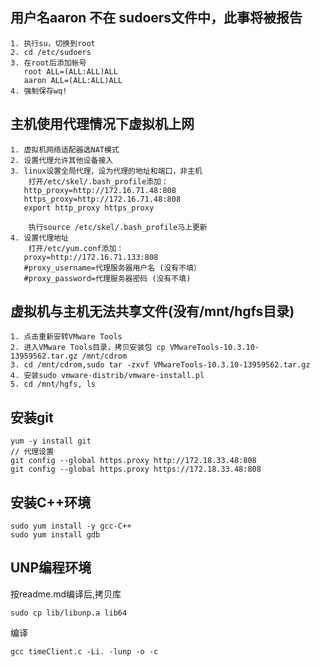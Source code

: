 ## 用户名aaron 不在 sudoers文件中，此事将被报告
```
1. 执行su，切换到root
2. cd /etc/sudoers
3. 在root后添加帐号
   root ALL=(ALL:ALL)ALL
   aaron ALL=(ALL:ALL)ALL
4. 强制保存wq!
```

## 主机使用代理情况下虚拟机上网
```
1. 虚拟机网络适配器选NAT模式
2. 设置代理允许其他设备接入
3. linux设置全局代理，设为代理的地址和端口，非主机
    打开/etc/skel/.bash_profile添加：
   http_proxy=http://172.16.71.48:808
   https_proxy=http://172.16.71.48:808
   export http_proxy https_proxy
   
    执行source /etc/skel/.bash_profile马上更新
4. 设置代理地址
    打开/etc/yum.conf添加：
   proxy=http://172.16.71.133:808 
   #proxy_username=代理服务器用户名 (没有不填）
   #proxy_password=代理服务器密码 (没有不填)
```

## 虚拟机与主机无法共享文件(没有/mnt/hgfs目录)
```	
1. 点击重新安转VMware Tools
2. 进入VMware Tools目录，拷贝安装包 cp VMwareTools-10.3.10-13959562.tar.gz /mnt/cdrom
3. cd /mnt/cdrom,sudo tar -zxvf VMwareTools-10.3.10-13959562.tar.gz
4. 安装sudo vmware-distrib/vmware-install.pl
5. cd /mnt/hgfs, ls
```

## 安装git
```
yum -y install git
// 代理设置
git config --global https.proxy http://172.18.33.48:808
git config --global https.proxy https://172.18.33.48:808
```
## 安装C++环境
```
sudo yum install -y gcc-C++
sudo yum install gdb
```
## UNP编程环境
按readme.md编译后,拷贝库
```
sudo cp lib/libunp.a lib64
```
编译
```
gcc timeClient.c -Li. -lunp -o -c
```
